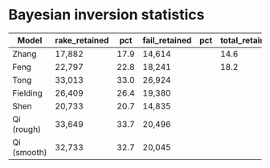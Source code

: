 # Bayesian inversion statistics

Model      | rake_retained | pct  | fail_retained | pct | total_retained_pct
-----------|---------------|------|---------------|-----|------------------
Zhang      | 17,882        | 17.9 | 14,614        |     | 14.6
Feng       | 22,797        | 22.8 | 18,241        |     | 18.2          
Tong       | 33,013        | 33.0 | 26,924        |     |               
Fielding   | 26,409        | 26.4 | 19,380        |     |               
Shen       | 20,733        | 20.7 | 14,835        |     |               
Qi (rough) | 33,649        | 33.7 | 20,496        |     |               
Qi (smooth)| 32,733        | 32.7 | 20,045        |     |               

